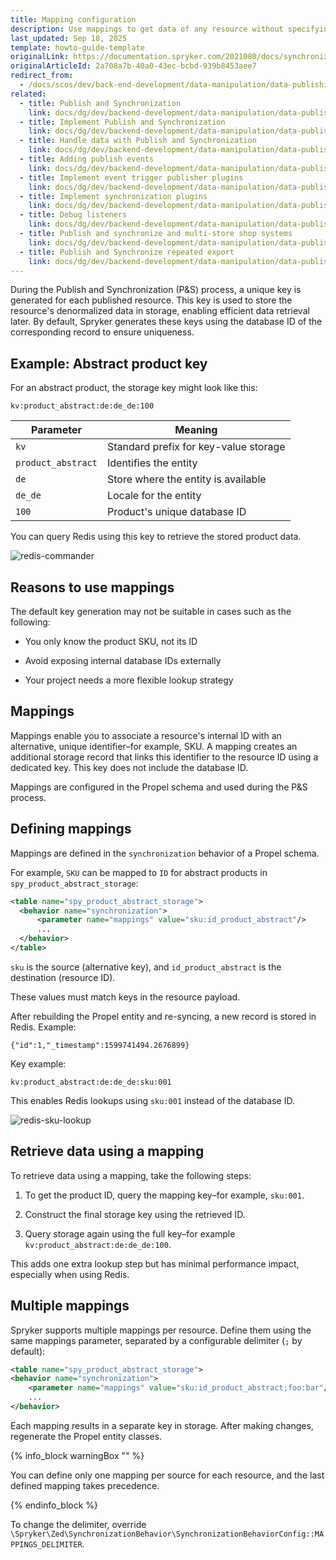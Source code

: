 ```yaml
---
title: Mapping configuration
description: Use mappings to get data of any resource without specifying the resource's ID
last_updated: Sep 18, 2025
template: howto-guide-template
originalLink: https://documentation.spryker.com/2021080/docs/synchronization-behavior-enabling-multiple-mappings
originalArticleId: 2a708a7b-40a0-43ec-bcbd-939b8453aee7
redirect_from:
  - /docs/scos/dev/back-end-development/data-manipulation/data-publishing/synchronization-behavior-enabling-multiple-mappings.html
related:
  - title: Publish and Synchronization
    link: docs/dg/dev/backend-development/data-manipulation/data-publishing/publish-and-synchronization.html
  - title: Implement Publish and Synchronization
    link: docs/dg/dev/backend-development/data-manipulation/data-publishing/implement-publish-and-synchronization.html
  - title: Handle data with Publish and Synchronization
    link: docs/dg/dev/backend-development/data-manipulation/data-publishing/handle-data-with-publish-and-synchronization.html
  - title: Adding publish events
    link: docs/dg/dev/backend-development/data-manipulation/data-publishing/add-publish-events.html
  - title: Implement event trigger publisher plugins
    link: docs/dg/dev/backend-development/data-manipulation/data-publishing/implement-event-trigger-publisher-plugins.html
  - title: Implement synchronization plugins
    link: docs/dg/dev/backend-development/data-manipulation/data-publishing/implement-synchronization-plugins.html
  - title: Debug listeners
    link: docs/dg/dev/backend-development/data-manipulation/data-publishing/debug-listeners.html
  - title: Publish and synchronize and multi-store shop systems
    link: docs/dg/dev/backend-development/data-manipulation/data-publishing/publish-and-synchronize-and-multi-store-shop-systems.html
  - title: Publish and Synchronize repeated export
    link: docs/dg/dev/backend-development/data-manipulation/data-publishing/publish-and-synchronize-re-synchronization-and-re-generation.html
---
```


During the Publish and Synchronization (P&S) process, a unique key is generated for each published resource. This key is used to store the resource's denormalized data in storage, enabling efficient data retrieval later. By default, Spryker generates these keys using the database ID of the corresponding record to ensure uniqueness.


## Example: Abstract product key

For an abstract product, the storage key might look like this:

```text
kv:product_abstract:de:de_de:100
```

| Parameter               | Meaning                               |
|--------------------|---------------------------------------|
| `kv`               | Standard prefix for key-value storage |
| `product_abstract` | Identifies the entity                 |
| `de`               | Store where the entity is available   |
| `de_de`            | Locale for the entity                 |
| `100`              | Product's unique database ID          |




You can query Redis using this key to retrieve the stored product data.

![redis-commander](https://spryker.s3.eu-central-1.amazonaws.com/docs/dg/dev/backend-development/data-manipulation/data-publishing/configurartion/mapping-configuration.md/redis-commander.png)
 

## Reasons to use mappings

The default key generation may not be suitable in cases such as the following:

- You only know the product SKU, not its ID

- Avoid exposing internal database IDs externally

- Your project needs a more flexible lookup strategy

## Mappings

Mappings enable you to associate a resource's internal ID with an alternative, unique identifier–for example, SKU. A mapping creates an additional storage record that links this identifier to the resource ID using a dedicated key. This key does not include the database ID.

Mappings are configured in the Propel schema and used during the P&S process.

 

## Defining mappings

Mappings are defined in the `synchronization` behavior of a Propel schema.

For example, `SKU` can be mapped to `ID` for abstract products in `spy_product_abstract_storage`:

```xml
<table name="spy_product_abstract_storage">
  <behavior name="synchronization">
      <parameter name="mappings" value="sku:id_product_abstract"/>
      ...
  </behavior>
</table>
```

`sku` is the source (alternative key), and `id_product_abstract` is the destination (resource ID).

These values must match keys in the resource payload.

After rebuilding the Propel entity and re-syncing, a new record is stored in Redis. Example:


```text
{"id":1,"_timestamp":1599741494.2676899} 
```

Key example:


```text
kv:product_abstract:de:de_de:sku:001
```

This enables Redis lookups using `sku:001` instead of the database ID.

![redis-sku-lookup](https://spryker.s3.eu-central-1.amazonaws.com/docs/dg/dev/backend-development/data-manipulation/data-publishing/configurartion/mapping-configuration.md/redis-sku-lookup.png)


## Retrieve data using a mapping

To retrieve data using a mapping, take the following steps:

1. To get the product ID, query the mapping key–for example, `sku:001`.

2. Construct the final storage key using the retrieved ID.

3. Query storage again using the full key–for example `kv:product_abstract:de:de_de:100`.

This adds one extra lookup step but has minimal performance impact, especially when using Redis.

## Multiple mappings

Spryker supports multiple mappings per resource. Define them using the same mappings parameter, separated by a configurable delimiter (`;` by default):

```xml
<table name="spy_product_abstract_storage">
<behavior name="synchronization">
    <parameter name="mappings" value="sku:id_product_abstract;foo:bar"/>
    ...
</behavior>
```

Each mapping results in a separate key in storage. After making changes, regenerate the Propel entity classes.

{% info_block warningBox "" %}

You can define only one mapping per source for each resource, and the last defined mapping takes precedence.

{% endinfo_block %}


To change the delimiter, override `\Spryker\Zed\SynchronizationBehavior\SynchronizationBehaviorConfig::MAPPINGS_DELIMITER`.












































